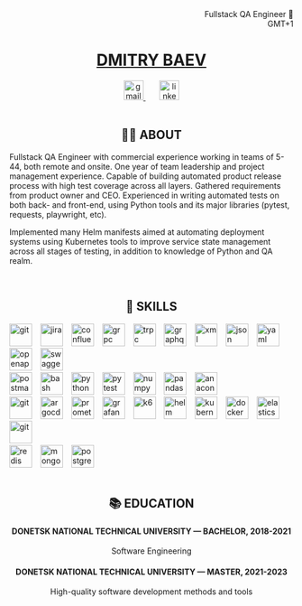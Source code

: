 <div align='right'>Fullstack QA Engineer 🐍
  <br/>
  GMT+1
</div>
<h1 align='center'>
  <a href='https://www.linkedin.com/in/dmitry-baev-40544134a/'>DMITRY BAEV</a>
</h1>

<div align='center'>
  <a href='mailto:dmbaew@gmail.com'>
      <img src="https://img.shields.io/static/v1?message=Gmail&logo=gmail&label=&color=D14836&logoColor=white&labelColor=&style=for-the-badge" height="35" alt="gmail"  />
  </a>
  &ensp;&ensp;&ensp;
  <a href='https://www.linkedin.com/in/dmitry-baev-40544134a/'>
    <img src="https://img.shields.io/static/v1?message=LinkedIn&logo=linkedin&label=&color=0077B5&logoColor=white&labelColor=&style=for-the-badge" height="35" alt="linkedin"  />
  </a>
</div>

<br clear='both'>
<h2 align='center'>👩‍💻 ABOUT</h5>
<p>Fullstack QA Engineer with commercial experience working in teams of 5-44, both remote and onsite. One year of team leadership and project management experience. Capable of building automated product release process with high test coverage across all layers. Gathered requirements from product owner and CEO. Experienced in writing automated tests on both back- and front-end, using Python tools and its major libraries (pytest, requests, playwright, etc).</p>
<p>Implemented many Helm manifests aimed at automating deployment systems using Kubernetes tools to improve service state management across all stages of testing, in addition to knowledge of Python and QA realm.</p>

<br clear='both'>
<h2 align='center'>💪 SKILLS</h5>
<div align="left">
  <img src="https://cdn.jsdelivr.net/gh/devicons/devicon/icons/git/git-original.svg"               height="40" alt="git"        title="git"        /> &ensp;
  <img src="https://cdn.jsdelivr.net/gh/devicons/devicon/icons/jira/jira-original.svg"             height="40" alt="jira"       title="jira"       /> &ensp;
  <img src="https://cdn.jsdelivr.net/gh/devicons/devicon/icons/confluence/confluence-original.svg" height="40" alt="confluence" title="confluence" /> &ensp;
  <img src="https://cdn.jsdelivr.net/gh/devicons/devicon/icons/grpc/grpc-original.svg"             height="40" alt="grpc"       title="grpc"       /> &ensp;
  <img src="https://cdn.jsdelivr.net/gh/devicons/devicon/icons/trpc/trpc-original.svg"             height="40" alt="trpc"       title="trpc"       /> &ensp;
  <img src="https://cdn.jsdelivr.net/gh/devicons/devicon/icons/graphql/graphql-plain.svg"          height="40" alt="graphql"    title="graphql"    /> &ensp;
  <img src="https://cdn.jsdelivr.net/gh/devicons/devicon/icons/xml/xml-original.svg"               height="40" alt="xml"        title="xml"        /> &ensp;
  <img src="https://cdn.jsdelivr.net/gh/devicons/devicon/icons/json/json-original.svg"             height="40" alt="json"       title="json"       /> &ensp;
  <img src="https://cdn.jsdelivr.net/gh/devicons/devicon/icons/yaml/yaml-original.svg"             height="40" alt="yaml"       title="yaml"       /> &ensp;
  <img src="https://cdn.jsdelivr.net/gh/devicons/devicon/icons/openapi/openapi-original.svg"       height="40" alt="openapi"    title="openapi"    /> &ensp;
  <img src="https://cdn.jsdelivr.net/gh/devicons/devicon/icons/swagger/swagger-original.svg"       height="40" alt="swagger"    title="swagger"    /> &ensp;
  <br/>
  <img src="https://cdn.jsdelivr.net/gh/devicons/devicon/icons/postman/postman-original.svg"   height="40" alt="postman"  title="postman"  /> &ensp;
  <img src="https://cdn.jsdelivr.net/gh/devicons/devicon/icons/bash/bash-original.svg"         height="40" alt="bash"     title="bash"     /> &ensp;
  <img src="https://cdn.jsdelivr.net/gh/devicons/devicon/icons/python/python-original.svg"     height="40" alt="python"   title="python"   /> &ensp;
  <img src="https://cdn.jsdelivr.net/gh/devicons/devicon/icons/pytest/pytest-original.svg"     height="40" alt="pytest"   title="pytest"   /> &ensp;
  <img src="https://cdn.jsdelivr.net/gh/devicons/devicon/icons/numpy/numpy-original.svg"       height="40" alt="numpy"    title="numpy"    /> &ensp;
  <img src="https://cdn.jsdelivr.net/gh/devicons/devicon/icons/pandas/pandas-original.svg"     height="40" alt="pandas"   title="pandas"   /> &ensp;
  <img src="https://cdn.jsdelivr.net/gh/devicons/devicon/icons/anaconda/anaconda-original.svg" height="40" alt="anaconda" title="anaconda" /> &ensp;
  <br/>
  <img src="https://cdn.jsdelivr.net/gh/devicons/devicon/icons/jenkins/jenkins-original.svg"             height="40" alt="git"            title="git"           /> &ensp;
  <img src="https://cdn.jsdelivr.net/gh/devicons/devicon/icons/argocd/argocd-original.svg"               height="40" alt="argocd"         title="argocd"        /> &ensp;
  <img src="https://cdn.jsdelivr.net/gh/devicons/devicon/icons/prometheus/prometheus-original.svg"       height="40" alt="prometheus"     title="prometheus"    /> &ensp;
  <img src="https://cdn.jsdelivr.net/gh/devicons/devicon/icons/grafana/grafana-original.svg"             height="40" alt="grafana"        title="grafana"       /> &ensp;
  <img src="https://cdn.jsdelivr.net/gh/devicons/devicon/icons/k6/k6-original.svg"                       height="40" alt="k6"             title="k6"            /> &ensp;
  <img src="https://cdn.jsdelivr.net/gh/devicons/devicon/icons/helm/helm-original.svg"                   height="40" alt="helm"           title="helm"          /> &ensp;
  <img src="https://cdn.jsdelivr.net/gh/devicons/devicon/icons/kubernetes/kubernetes-original.svg"       height="40" alt="kubernetes"     title="kubernetes"    /> &ensp;
  <img src="https://cdn.jsdelivr.net/gh/devicons/devicon/icons/docker/docker-original.svg"               height="40" alt="docker"         title="docker"        /> &ensp;
  <img src="https://cdn.jsdelivr.net/gh/devicons/devicon/icons/elasticsearch/elasticsearch-original.svg" height="40" alt="elasticsearch"  title="elasticsearch" /> &ensp;
  <img src="https://cdn.jsdelivr.net/gh/devicons/devicon/icons/kibana/kibana-original.svg"               height="40" alt="git"            title="git"           /> &ensp;
  <br/>
  <img src="https://cdn.jsdelivr.net/gh/devicons/devicon/icons/redis/redis-original.svg"           height="40" alt="redis"      title="redis"      /> &ensp;
  <img src="https://cdn.jsdelivr.net/gh/devicons/devicon/icons/mongodb/mongodb-original.svg"       height="40" alt="mongodb"    title="mongodb"    /> &ensp;
  <img src="https://cdn.jsdelivr.net/gh/devicons/devicon/icons/postgresql/postgresql-original.svg" height="40" alt="postgresql" title="postgresql" /> &ensp;
</div>

<br clear='both'>
<h2 align='center'>📚 EDUCATION</h2>
<h4 align='center'>DONETSK NATIONAL TECHNICAL UNIVERSITY — BACHELOR, 2018-2021</h2>
<p  align='center'>Software Engineering</p>
<h4 align='center'>DONETSK NATIONAL TECHNICAL UNIVERSITY — MASTER, 2021-2023</h2>
<p  align='center'>High-quality software development methods and tools</p>

<br clear='both'>


<!--
**quotows/quotows** is a ✨ _special_ ✨ repository because its `README.md` (this file) appears on your GitHub profile.

Here are some ideas to get you started:

- 🔭 I’m currently working on ...
- 🌱 I’m currently learning ...
- 👯 I’m looking to collaborate on ...
- 🤔 I’m looking for help with ...
- 💬 Ask me about ...
- 📫 How to reach me: ...
- 😄 Pronouns: ...
🔥  👋
- ⚡ Fun fact: ...

&nbsp;&nbsp;&nbsp;&nbsp;
&emsp; or &ensp;


ABOUT
Fullstack QA инженер с коммерческим опытом работы в командах от 2 до 40 членов, как удаленно, так и на месте. Имею год опыта руководства командой и управления проекта во время которого выстроил полный цикл доставки: от сбора требований у владельца продукта до создания полностью автоматизированного процесса выпуска продукта с высоким покрытием тестов на всех слоях. Имею экспертизу в написании автоматических тестов как на backend, так и на frontend средствами Python и его основными библиотеками (Pytest, Requests, Playwright и т.д.).
В дополнение к основным знаниям Python и QA сферы, реализовал множество Helm-манифестов направленных на автоматизацию системы развёртывания средствами Kubernetes для улучшения менеджмента состояния сервиса со всеми этапами проверки.

SKILLS
**QA**: Python, Pytest, Requests, Playwright, Allure, SQL, noSQL, TestRail, Test Strategy, Test Plan, Test Case, API Testing, System Testing, Network Testing, Security Testing, Performance/Load Testing
**Other**: Git, Jira, Confluence, CI/CD, Helm, K8s, K6, Grafana, Prometheus, Jenkins, ArgoCD, ArgoWorkflows

Bullets
#1
Designed and implemented autotests, covering 85% of critical functionality, reducing bugs in production by 30%.
Optimized test scripts, reducing duplication by 50% and speeding up test execution.
Configured integration testing in CI/CD, reducing defects at the build stage by 40%.
#2
Successfully implemented prod testing (canary release, feature toggles), minimizing release risks.
Implemented automation, reducing regression testing time by 50%.
Migrated the deployment system (K8s) to Kind.Rollout, connecting ArgoWorkflows for additional automation and reducing DevOps and QA costs for Delivery time by another 30%
Built a Delivery strategy, reducing Cycle Time to 3 weeks in a bad case (from 5 weeks in the same conditions).
Managed a team of 6 specialists, increasing their productivity and automation competencies and increasing release velocity by 25%.
#3
Automated API and UI testing, reducing manual testing costs by 50%.
Implemented test data through mock services, reducing dependence on third-party APIs by 70%.
Set up Code Review processes for tests, increasing code readability and support by 70%.
Reduced incident analysis time by 30% by implementing logging and alerts in tests.
Helped develop a microservice architecture testing strategy, reducing regression detection time by 35%.
Developed internal documentation for test automation, lowering the entry threshold for new QA engineers.
#4
Successfully scaled the test infrastructure, increasing the CI/CD pipeline throughput by 2x.
Configured test stability monitoring, reducing flaky tests by 60%.
Ensured testing processes meet quality standards (ISO, ISTQB) by improving defect control.
Automated load testing, identifying bottlenecks and improving system performance by 20%.
Ensured test compatibility across multiple browsers and devices, reducing bugs in a cross-platform environment by 45%.
Configured security testing (SAST, DAST), identifying vulnerabilities at the development stage.
-->
